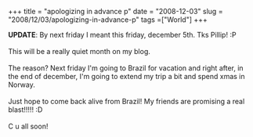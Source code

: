 +++ 
title = "apologizing in advance p"
date = "2008-12-03"
slug = "2008/12/03/apologizing-in-advance-p"
tags =["World"]
+++

<p>
<strong>UPDATE</strong>: By next friday I meant this friday, december 5th. Tks Pillip! :P<br><br>This will be a really quiet month on my blog.<br><br>The reason? Next friday I'm going to Brazil for vacation and right after, in the end of december, I'm going to extend my trip a bit and spend xmas in Norway.<br><br>Just hope to come back alive from Brazil! My friends are promising a real blast!!!!! :D<br><br>C u all soon!
</p>


